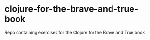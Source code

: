 # clojure-for-the-brave-and-true-book
Repo containing exercises for the Clojure for the Brave and True book
